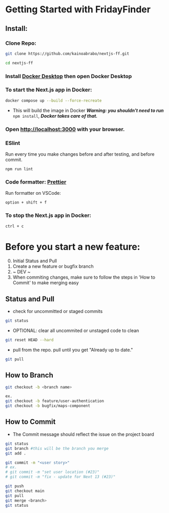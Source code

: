 # Getting Started with FridayFinder

## Install:

### Clone Repo:
```bash
git clone https://github.com/kainoabrabo/nextjs-ff.git

cd nextjs-ff
```

### Install [Docker Desktop](https://www.docker.com/) then open Docker Desktop

### To start the Next.js app in Docker:
```bash
docker compose up --build --force-recreate 
```
- This will build the image in Docker
***Warning: you shouldn't need to run*** `npm install`, ***Docker takes care of that.***

### Open [http://localhost:3000](http://localhost:3000) with your browser.

### ESlint
Run every time you make changes before and after testing, and before commit.
```
npm run lint
```

### Code formatter: [Prettier](https://marketplace.visualstudio.com/items?itemName=esbenp.prettier-vscode)

Run formatter on VSCode:
```
option + shift + f
```

### To stop the Next.js app in Docker:
```bash
ctrl + c
```

# Before you start a new feature:

0. Initial Status and Pull
1. Create a new feature or bugfix branch
2. ~ DEV ~
3. When commiting changes, make sure to follow the steps in 'How to Commit' to make merging easy

## Status and Pull
- check for uncommitted or staged commits
```bash
git status 
```

- OPTIONAL: clear all uncommited or unstaged code to clean
```bash
git reset HEAD --hard
```

- pull from the repo. pull until you get "Already up to date."
```bash
git pull
```

## How to Branch
```bash
git checkout -b <branch name>

ex.
git checkout -b feature/user-authentication
git checkout -b bugfix/maps-component
```

## How to Commit
- The Commit message should reflect the issue on the project board
```bash
git status
git branch #this will be the branch you merge
git add .

git commit -m "<user story>"
# ex.
# git commit -m "set user location (#23)"
# git commit -m "fix - update for Next 13 (#23)"

git push
git checkout main
git pull
git merge <branch>
git status
```
